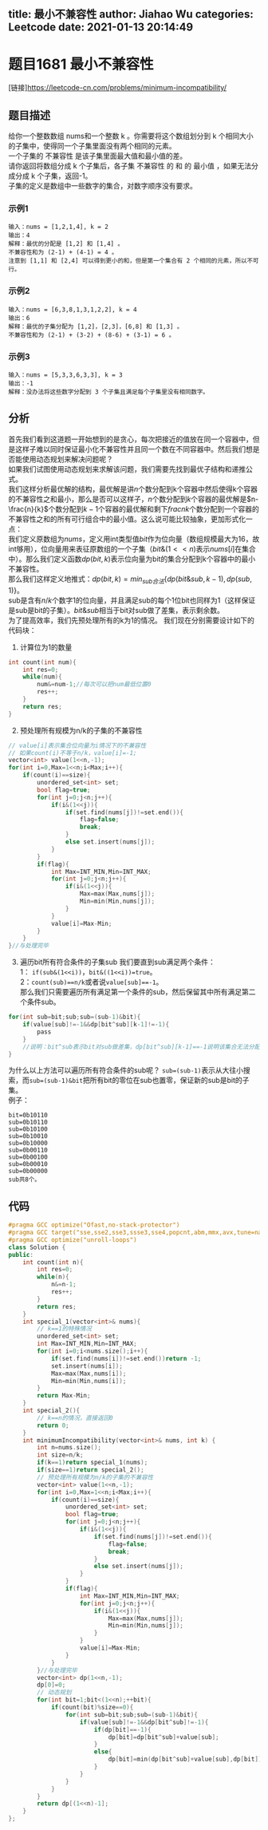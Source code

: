 title: 最小不兼容性
author: Jiahao Wu
categories: Leetcode
date: 2021-01-13 20:14:49
---
# 题目1681 最小不兼容性

[链接]https://leetcode-cn.com/problems/minimum-incompatibility/

## 题目描述

给你一个整数数组 nums和一个整数 k 。你需要将这个数组划分到 k 个相同大小的子集中，使得同一个子集里面没有两个相同的元素。  
一个子集的 不兼容性 是该子集里面最大值和最小值的差。  
请你返回将数组分成 k 个子集后，各子集 不兼容性 的 和 的 最小值 ，如果无法分成分成 k 个子集，返回-1。  
子集的定义是数组中一些数字的集合，对数字顺序没有要求。  

### 示例1

```
输入：nums = [1,2,1,4], k = 2
输出：4
解释：最优的分配是 [1,2] 和 [1,4] 。
不兼容性和为 (2-1) + (4-1) = 4 。
注意到 [1,1] 和 [2,4] 可以得到更小的和，但是第一个集合有 2 个相同的元素，所以不可行。
```

### 示例2

```
输入：nums = [6,3,8,1,3,1,2,2], k = 4
输出：6
解释：最优的子集分配为 [1,2]，[2,3]，[6,8] 和 [1,3] 。
不兼容性和为 (2-1) + (3-2) + (8-6) + (3-1) = 6 。
```

### 示例3

```
输入：nums = [5,3,3,6,3,3], k = 3
输出：-1
解释：没办法将这些数字分配到 3 个子集且满足每个子集里没有相同数字。
```

## 分析

首先我们看到这道题一开始想到的是贪心，每次把接近的值放在同一个容器中，但是这样子难以同时保证最小化不兼容性并且同一个数在不同容器中。然后我们想是否能使用动态规划来解决问题呢？  
如果我们试图使用动态规划来求解该问题，我们需要先找到最优子结构和递推公式。  
我们这样分析最优解的结构，最优解是讲$n$个数分配到k个容器中然后使得k个容器的不兼容性之和最小，那么是否可以这样子，$n$个数分配到$k$个容器的最优解是$n-\frac{n}{k}$个数分配到$k-1$个容器的最优解和剩下$frac{n}{k}$个数分配到一个容器的不兼容性之和的所有可行组合中的最小值。这么说可能比较抽象，更加形式化一点：  
我们定义原数组为$nums$，定义用int类型值$bit$作为位向量（数组规模最大为16，故int够用），位向量用来表征原数组的一个子集（$bit\&(1<<n)$表示$nums[i]$在集合中）。那么我们定义函数$dp(bit,k)$表示位向量为bit的集合分配到k个容器中的最小不兼容性。  
那么我们这样定义地推式：$dp(bit,k)=min_{sub合法}\{dp(bit\&sub,k-1),dp(sub,1)\}$。  
sub是含有$n/k$个数字1的位向量，并且满足sub的每个1位bit也同样为1（这样保证是sub是bit的子集）。$bit\&sub$相当于bit对sub做了差集，表示剩余数。  
为了提高效率，我们先预处理所有的k为1的情况。
我们现在分别需要设计如下的代码块：

1. 计算位为1的数量  
```C++
int count(int num){
    int res=0;
    while(num){
        num&=num-1;//每次可以把num最低位置0
        res++;
    }
    return res;
}
```
2. 预处理所有规模为n/k的子集的不兼容性  
```C++
// value[i]表示集合位向量为i情况下的不兼容性
// 如果count(i)不等于n/k，value[i]=-1;
vector<int> value(1<<n,-1);
for(int i=0,Max=1<<n;i<Max;i++){
    if(count(i)==size){
        unordered_set<int> set;
        bool flag=true;
        for(int j=0;j<n;j++){
            if(i&(1<<j)){
                if(set.find(nums[j])!=set.end()){
                    flag=false;
                    break;
                }
                else set.insert(nums[j]);
            }
        }
        if(flag){
            int Max=INT_MIN,Min=INT_MAX;
            for(int j=0;j<n;j++){
                if(i&(1<<j)){
                    Max=max(Max,nums[j]);
                    Min=min(Min,nums[j]);
                }
            }
            value[i]=Max-Min;
        }
    }
}//与处理完毕
```
3. 遍历bit所有符合条件的子集sub
我们要直到sub满足两个条件：  
1： ``if(sub&(1<<i))``，``bit&((1<<i))=true``。  
2：``count(sub)==n/k``或者说``value[sub]==-1``。  
那么我们只需要遍历所有满足第一个条件的sub，然后保留其中所有满足第二个条件sub。
```C++
for(int sub=bit;sub;sub=(sub-1)&bit){
    if(value[sub]!=-1&&dp[bit^sub][k-1]!=-1){
        pass
    }
    //说明：bit^sub表示bit对sub做差集，dp[bit^sub][k-1]==-1说明该集合无法分配为k-1个合法集合。
}
```
为什么以上方法可以遍历所有符合条件的sub呢？
``sub=(sub-1)``表示从大往小搜索，而``sub=(sub-1)&bit``把所有bit的零位在sub也置零，保证新的sub是bit的子集。  
例子：
```
bit=0b10110
sub=0b10110
sub=0b10100
sub=0b10010
sub=0b10000
sub=0b00110
sub=0b00100
sub=0b00010
sub=0b00000
sub共8个。
```


## 代码


```C++
#pragma GCC optimize("Ofast,no-stack-protector")
#pragma GCC target("sse,sse2,sse3,ssse3,sse4,popcnt,abm,mmx,avx,tune=native")
#pragma GCC optimize("unroll-loops")
class Solution {
public:
    int count(int n){
        int res=0;
        while(n){
            n&=n-1;
            res++;
        }
        return res;
    }
    int special_1(vector<int>& nums){
        // k==1的特殊情况
        unordered_set<int> set;
        int Max=INT_MIN,Min=INT_MAX;
        for(int i=0;i<nums.size();i++){
            if(set.find(nums[i])!=set.end())return -1;
            set.insert(nums[i]);
            Max=max(Max,nums[i]);
            Min=min(Min,nums[i]);
        }
        return Max-Min;
    }
    int special_2(){
        // k==n的情况，直接返回0
        return 0;
    }
    int minimumIncompatibility(vector<int>& nums, int k) {
        int n=nums.size();
        int size=n/k;
        if(k==1)return special_1(nums);
        if(size==1)return special_2();
        // 预处理所有规模为n/k的子集的不兼容性
        vector<int> value(1<<n,-1);
        for(int i=0,Max=1<<n;i<Max;i++){
            if(count(i)==size){
                unordered_set<int> set;
                bool flag=true;
                for(int j=0;j<n;j++){
                    if(i&(1<<j)){
                        if(set.find(nums[j])!=set.end()){
                            flag=false;
                            break;
                        }
                        else set.insert(nums[j]);
                    }
                }
                if(flag){
                    int Max=INT_MIN,Min=INT_MAX;
                    for(int j=0;j<n;j++){
                        if(i&(1<<j)){
                            Max=max(Max,nums[j]);
                            Min=min(Min,nums[j]);
                        }
                    }
                    value[i]=Max-Min;
                }
            }
        }//与处理完毕
        vector<int> dp(1<<n,-1);
        dp[0]=0;
        // 动态规划
        for(int bit=1;bit<(1<<n);++bit){
            if(count(bit)%size==0){
                for(int sub=bit;sub;sub=(sub-1)&bit){
                    if(value[sub]!=-1&&dp[bit^sub]!=-1){
                        if(dp[bit]==-1){
                            dp[bit]=dp[bit^sub]+value[sub];
                        }
                        else{
                            dp[bit]=min(dp[bit^sub]+value[sub],dp[bit]);
                        }
                    }
                }
            }
        }
        return dp[(1<<n)-1];
    }
};
```